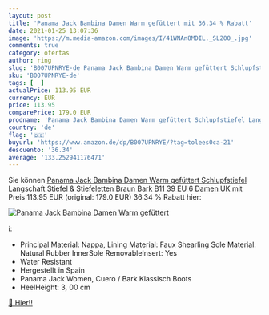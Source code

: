 ```yaml
---
layout: post
title: 'Panama Jack Bambina Damen Warm gefüttert mit 36.34 % Rabatt'
date: 2021-01-25 13:07:36
image: 'https://m.media-amazon.com/images/I/41WNAn8MDIL._SL200_.jpg'
comments: true
category: ofertas
author: ring
slug: 'B007UPNRYE-de Panama Jack Bambina Damen Warm gefüttert Schlupfstiefel...'
sku: 'B007UPNRYE-de'
tags: [  ]
actualPrice: 113.95 EUR
currency: EUR
price: 113.95
comparePrice: 179.0 EUR
prodname: 'Panama Jack Bambina Damen Warm gefüttert Schlupfstiefel Langschaft Stiefel & Stiefeletten  Braun  Bark B11   39 EU  6 Damen UK '
country: 'de'
flag: '🇩🇪'
buyurl: 'https://www.amazon.de/dp/B007UPNRYE/?tag=tolees0ca-21'
descuento: '36.34'
average: '133.252941176471'
---
```


Sie können [Panama Jack Bambina Damen Warm gefüttert Schlupfstiefel Langschaft Stiefel & Stiefeletten  Braun  Bark B11   39 EU  6 Damen UK ](https://www.amazon.de/dp/B007UPNRYE/?tag=tolees0ca-21) mit Preis 113.95 EUR (original: 179.0 EUR) 36.34 % Rabatt hier:

[![Panama Jack Bambina Damen Warm gefüttert](https://m.media-amazon.com/images/I/41WNAn8MDIL._SL200_.jpg)](https://www.amazon.de/dp/B007UPNRYE/?tag=tolees0ca-21)

ℹ️:

- Principal Material: Nappa, Lining Material: Faux Shearling Sole Material: Natural Rubber InnerSole RemovableInsert: Yes
- Water Resistant
- Hergestellt in Spain
- Panama Jack Women, Cuero / Bark Klassisch Boots
- HeelHeight: 3, 00 cm

[🛒 Hier!!](https://www.amazon.de/dp/B007UPNRYE/?tag=tolees0ca-21)
